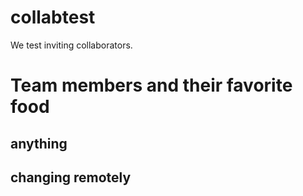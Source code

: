 # collabtest
We test inviting collaborators.

# Team members and their favorite food

## anything
## changing remotely
